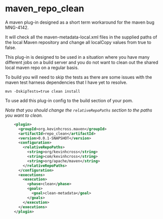 maven_repo_clean
================

A maven plug-in designed as a short term workaround for the maven bug MNG-4142.

It will check all the maven-metadata-local.xml files in the supplied paths of
the local Maven repository and change all localCopy values from true to false.

This plug-in is designed to be used in a situation where you have many
different jobs on a build server and you do not want to clean out the shared
local maven repo on a regular basis.

To build you will need to skip the tests as there are some issues with the
maven test harness dependencies that I have yet to resolve.

    mvn -DskipTests=true clean install

To use add this plug-in config to the build section of your pom.

_Note that you should change the `relativeRepoPaths` section to the paths you want to clean._

```xml
    <plugin>
      <groupId>org.kevinhcross.maven</groupId>
      <artifactId>repo_clean</artifactId>
      <version>0.0.1-SNAPSHOT</version>
      <configuration>
        <relativeRepoPaths>
          <string>org/kevinhcross</string>
          <string>com/kevinhcross</string>
          <string>org/apache/maven</string>
        </relativeRepoPaths>
      </configuration>
      <executions>
        <execution>
          <phase>clean</phase>
          <goals>
            <goal>clean-metadata</goal>
          </goals>
        </execution>
      </executions>
    </plugin>
```
